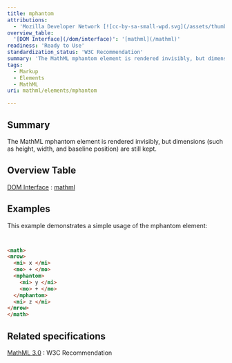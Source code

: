 ```yaml
---
title: mphantom
attributions:
  - 'Mozilla Developer Network [![cc-by-sa-small-wpd.svg](/assets/thumb/8/8c/cc-by-sa-small-wpd.svg/120px-cc-by-sa-small-wpd.svg.png)](http://creativecommons.org/licenses/by-sa/3.0/us/): [Article](https://developer.mozilla.org/en-US/docs/MathML/Element/mphantom)'
overview_table:
  '[DOM Interface](/dom/interface)': '[mathml](/mathml)'
readiness: 'Ready to Use'
standardization_status: 'W3C Recommendation'
summary: 'The MathML mphantom element is rendered invisibly, but dimensions (such as height, width, and baseline position) are still kept.'
tags:
  - Markup
  - Elements
  - MathML
uri: mathml/elements/mphantom

---
```

## <span>Summary</span>

The MathML mphantom element is rendered invisibly, but dimensions (such as height, width, and baseline position) are still kept.

## <span>Overview Table</span>

[DOM Interface](/dom/interface)
:   [mathml](/mathml)

## <span>Examples</span>

This example demonstrates a simple usage of the mphantom element:

``` html


<math>
<mrow>
  <mi> x </mi>
  <mo> + </mo>
  <mphantom>
    <mi> y </mi>
    <mo> + </mo>
  </mphantom>
  <mi> z </mi>
</mrow>
</math>
```

</pre>

## <span>Related specifications</span>

[MathML 3.0](http://www.w3.org/TR/MathML3/chapter3.html#presm.mphantom)
:   W3C Recommendation
